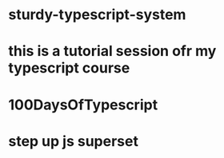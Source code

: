 # sturdy-typescript-system
# this is a tutorial session ofr my typescript course 
# 100DaysOfTypescript
# step up js superset
